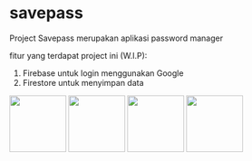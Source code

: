 # savepass

Project Savepass merupakan aplikasi password manager

fitur yang terdapat project ini (W.I.P):
1. Firebase untuk login menggunakan Google
2. Firestore untuk menyimpan data

<img src="https://user-images.githubusercontent.com/86558365/205647352-cf8903a9-26cb-431e-864d-7f595f2cff4c.jpeg" width="100">
<img src="https://user-images.githubusercontent.com/86558365/205647360-c24be127-c9cd-4b62-9efe-96b927235a1f.jpeg" width="100">
<img src="https://user-images.githubusercontent.com/86558365/205647364-a3b30ff5-856f-48dc-9b77-343f5be63995.jpeg" width="100">
<img src="https://user-images.githubusercontent.com/86558365/205647372-0bee5517-67e2-46bb-9bdd-a7f1f915bc27.jpeg" width="100">


